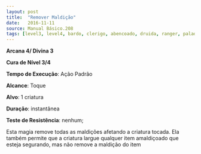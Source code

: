 ```yaml
---
layout: post
title:  "Remover Maldição"
date:   2016-11-11
source: Manual Básico.208
tags: [level3, level4, bardo, clerigo, abencoado, druida, ranger, paladino, feiticeiro, mago, cura, padrao, toque, criatura, instantanea, nenhum]
---
```


**Arcana 4/ Divina 3**

**Cura de Nível 3/4**

**Tempo de Execução**: Ação Padrão

**Alcance**: Toque

**Alvo**: 1 criatura

**Duração**: instantânea

**Teste de Resistência**: nenhum;

Esta magia remove todas as maldições afetando a criatura tocada. Ela também permite que a criatura largue qualquer item amaldiçoado que esteja segurando, mas não remove a maldição do item
